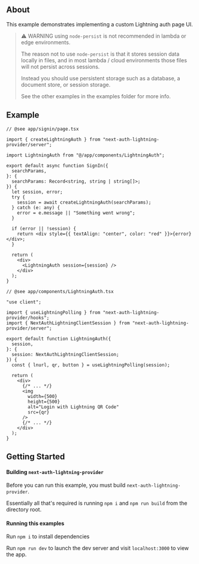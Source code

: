 ## About

This example demonstrates implementing a custom Lightning auth page UI.

> ⚠️ WARNING using `node-persist` is not recommended in lambda or edge environments.
>
> The reason not to use `node-persist` is that it stores session data locally in files, and in most lambda / cloud environments those files will not persist across sessions.
>
> Instead you should use persistent storage such as a database, a document store, or session storage.
>
> See the other examples in the examples folder for more info.

## Example

```tsx
// @see app/signin/page.tsx

import { createLightningAuth } from "next-auth-lightning-provider/server";

import LightningAuth from "@/app/components/LightningAuth";

export default async function SignIn({
  searchParams,
}: {
  searchParams: Record<string, string | string[]>;
}) {
  let session, error;
  try {
    session = await createLightningAuth(searchParams);
  } catch (e: any) {
    error = e.message || "Something went wrong";
  }

  if (error || !session) {
    return <div style={{ textAlign: "center", color: "red" }}>{error}</div>;
  }

  return (
    <div>
      <LightningAuth session={session} />
    </div>
  );
}
```

```tsx
// @see app/components/LightningAuth.tsx

"use client";

import { useLightningPolling } from "next-auth-lightning-provider/hooks";
import { NextAuthLightningClientSession } from "next-auth-lightning-provider/server";

export default function LightningAuth({
  session,
}: {
  session: NextAuthLightningClientSession;
}) {
  const { lnurl, qr, button } = useLightningPolling(session);

  return (
    <div>
      {/* ... */}
      <img
        width={500}
        height={500}
        alt="Login with Lightning QR Code"
        src={qr}
      />
      {/* ... */}
    </div>
  );
}
```

## Getting Started

#### Building `next-auth-lightning-provider`

Before you can run this example, you must build `next-auth-lightning-provider`.

Essentially all that's required is running `npm i` and `npm run build` from the directory root.

#### Running this examples

Run `npm i` to install dependencies

Run `npm run dev` to launch the dev server and visit `localhost:3000` to view the app.
